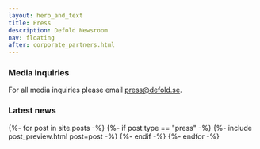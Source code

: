 ```yaml
---
layout: hero_and_text
title: Press
description: Defold Newsroom
nav: floating
after: corporate_partners.html
---
```


### Media inquiries
For all media inquiries please email [press@defold.se](mailto:press@defold.se).

### Latest news
{%- for post in site.posts -%}
{%- if post.type == "press" -%}
{%- include post_preview.html post=post -%}
{%- endif -%}
{%- endfor -%}
